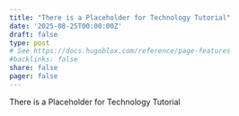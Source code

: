 ```yaml
---
title: "There is a Placeholder for Technology Tutorial"
date: '2025-08-25T00:00:00Z'
draft: false
type: post
# See https://docs.hugoblox.com/reference/page-features
#backlinks: false
share: false
pager: false
---
```

There is a Placeholder for Technology Tutorial
